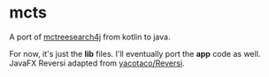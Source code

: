 # mcts
A port of [mctreesearch4j](https://github.com/aqtech-ca/mctreesearch4j) from kotlin to java.

For now, it's just the **lib** files.  I'll eventually port the **app** code as well. 
JavaFX Reversi adapted from [yacotaco/Reversi](https://github.com/yacotaco/Reversi).
